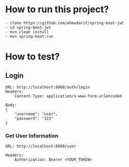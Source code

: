 # How to run this project?
    - clone https://github.com/ahmadarif/spring-boot-jwt
    - cd spring-boot-jwt
    - mvn clean install
    - mvn spring-boot:run

# How to test?
## Login
    URL: http://localhost:8080/auth/login
    Headers:
        Content-Type: application/x-www-form-urlencoded
        
    Body:
    {
        "username": "user",
        "password": "123"
    }

### Get User Information
    URL: http://localhost:8080/user
        
    Headers:
        Authorization: Bearer <YOUR_TOKEN>